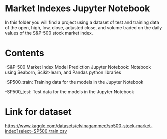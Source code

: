 # Market Indexes Jupyter Notebook
In this folder you will find a project using a dataset of test and training data of the open, high, low, close, adjusted close, and volume traded on the daily values of the S&P-500 stock market index.

# Contents
-S&P-500 Market Index Model Prediction Jupyter Notebook: Notebook using Seaborn, Scikit-learn, and Pandas python libraries

-SP500_train: Training data for the models in the Jupyter Notebook

-SP500_test: Test data for the models in the Jupyter Notebook

# Link for dataset
https://www.kaggle.com/datasets/elvinagammed/sp500-stock-market-index?select=SP500_train.csv
